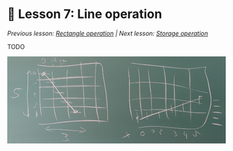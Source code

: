 # 📖 Lesson 7: Line operation

*Previous lesson: [Rectangle operation](../Lesson_06/README.md) | Next lesson: [Storage operation](../Lesson_08/README.md)*

TODO

![](./Line%20Operation.jpg)